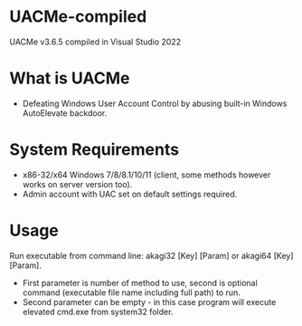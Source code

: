 # UACMe-compiled
UACMe v3.6.5 compiled in Visual Studio 2022

# What is UACMe
* Defeating Windows User Account Control by abusing built-in Windows AutoElevate backdoor.

# System Requirements

* x86-32/x64 Windows 7/8/8.1/10/11 (client, some methods however works on server version too).
* Admin account with UAC set on default settings required.

# Usage

Run executable from command line: akagi32 [Key] [Param] or akagi64 [Key] [Param].

- First parameter is number of method to use, second is optional command (executable file name including full path) to run. 
- Second parameter can be empty - in this case program will execute elevated cmd.exe from system32 folder.
